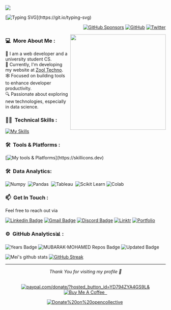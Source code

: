 ![](https://komarev.com/ghpvc/?username=mubarak-mohamed&label=PROFILE+VIEWS)


[![Typing SVG](https://readme-typing-svg.herokuapp.com?size=24&font=Fira+Code&pause=1000&color=2AA889&background=33FF3100&center=true&vCenter=true&width=600&lines=Hi+there!+%F0%9F%91%8B+;I'm+Mubarak+Mohamed;A+passionate++Software+Engineer;)](https://git.io/typing-svg)

<p align="right">
<a href="https://github.com/sponsors/mubarak-mohamed"><img src="https://img.shields.io/badge/GitHub_Sponsors--_.svg?style=social&logo=github&logoColor=2AA889" alt="GitHub Sponsors"></a>
<a href="https://github.com/zool-techno"><img src="https://img.shields.io/github/followers/zool-techno.svg?label=Zool Techno&style=social" alt="GitHub"></a>
<a href="https://x.com/zool_techno"><img src="https://img.shields.io/twitter/follow/zool_techno?label=Twitter&style=social" alt="Twitter"></a>
</p>

<img align="right" src="https://user-images.githubusercontent.com/74038190/229223263-cf2e4b07-2615-4f87-9c38-e37600f8381a.gif" width="300" height="300"/>
</p>

<h3>  💻&nbsp; More About Me :</h3> 

🌟 I am a web developer and a university student CS. <br>
🚀 Currently, I'm developing my website at [Zool Techno](https://www.zool-techno.com).<br>
🕸️ Focused on building tools to enhance developer productivity.<br>
🔍 Passionate about exploring new technologies, especially in data science.<br>

<h3>  👨‍💻 &nbsp;Technical Skills :</h3> 

[![My Skills](https://skillicons.dev/icons?i=html,css,bootstrap,php,js,c,py,md,latex&theme=light)](https://skillicons.dev)

<h3> 🛠️ &nbsp;Tools & Platforms :</h3>

[![My tools & Platforms](https://skillicons.dev/icons?i=docker,wordpress,laravel,linux,git,bash,sqlite,postgres,nginx,postman,anaconda,vscode,figma&theme=light&width="26px")](https://skillicons.dev)

<h3> 🛠️ &nbsp;Data Analytics:</h3> 

![Numpy](https://img.shields.io/badge/Numpy-777BB4?style=flat&logo=numpy&logoColor=white)&nbsp;
![Pandas](https://img.shields.io/badge/Pandas-2C2D72?style=flat&logo=pandas&logoColor=white)&nbsp;
![Tableau](https://img.shields.io/badge/Tableau-E97627?style=flat&logo=Tableau&logoColor=white)&nbsp;
![Scikit Learn](https://img.shields.io/badge/ScikitLearn-F2C811?style=flat&logo=Power%20BI&logoColor=white)
![Colab](https://img.shields.io/badge/Colab-00b56a.svg?logo=google-colab&logoColor=white)
    
<h3> 📫 &nbsp;Get In Touch :</h3>
 
Feel free to reach out via

[![Linkedin Badge](https://img.shields.io/badge/-LinkedIn-blue?style=flat&logo=Linkedin&logoColor=white&link=https://www.linkedin.com/company/zool-techno/?viewAsMember=true/)](https://www.linkedin.com/company/zool-techno/?viewAsMember=true/)
[![Gmail Badge](https://img.shields.io/badge/-Gmail-c14438?style=flat&logo=Gmail&logoColor=white&link=mailto:zool.techno24@gmail.com)](mailto:zool.techno24@gmail.com)
[![Discord Badge](https://img.shields.io/badge/-Discord-blue?style=flat&logo=Discord&logoColor=white&link=https://discord.gg/B9P3Jy6d/)](https://discord.gg/B9P3Jy6d)
[![Linktr](https://img.shields.io/badge/-Linktr-47CCCC?style=flat&logo=Google-Chrome&logoColor=white&link=https://linktr.ee/zool_techno/)](https://linktr.ee/zool_techno/)
[![Portfolio](https://img.shields.io/badge/-Portfolio-red?style=flat&logo=appveyor&logoColor=white)](https://mubarak-mohamed.github.io/)


<h3> ⚙️ &nbsp;GitHub Analytics📊 :</h3>
<div>
  <img src="https://badges.pufler.dev/years/mubarak-mohamed" alt="Years Badge"  /> 
  <img src="https://badges.pufler.dev/repos/mubarak-mohamed" alt="MUBARAK-MOHAMED Repos Badge"  /> 
  <img src="https://badges.pufler.dev/commits/monthly/mubarak-mohamed" alt="Updated
   Badge"  /> 
</div>

![Mei's github stats](https://github-readme-stats.vercel.app/api?username=mubarak-mohamed&show_icons=true&theme=gotham) 
[![GitHub Streak](https://github-readme-streak-stats.herokuapp.com/?user=mubarak-mohamed&theme=gotham)](https://git.io/streak-stats)  

<hr>

<div align="center">
<i>Thank You for visiting my profile 🙏   </i>
<br><br>

[![paypal.com/donate/?hosted_button_id=YD794ZYA4GS9L&](https://ionicabizau.github.io/badges/paypal.svg)](https://www.paypal.com/donate/?hosted_button_id=YD794ZYA4GS9L) <a href="https://www.buymeacoffee.com/mubarak.mohamed"><img src="https://img.shields.io/badge/Buy%20Me%20A%20Coffee-Support-orange?style=for-the-badge&logo=buy-me-a-coffee" alt="Buy Me A Coffee" /> &nbsp;

[![Donate%20on%20opencollective](https://opencollective.com/webpack/donate/button@2x.png?color=blue)](https://opencollective.com/zool)&nbsp;

<br>
</div>
